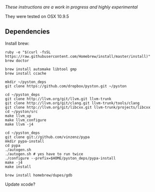 *These instructions are a work in progress and highly experimental*

They were tested on OSX 10.9.5

## Dependencies

Install brew:
```
ruby -e "$(curl -fsSL https://raw.githubusercontent.com/Homebrew/install/master/install)"
brew doctor
```

```
brew install automake libtool gmp
brew install ccache
```

```
mkdir ~/pyston_deps
git clone https://github.com/dropbox/pyston.git ~/pyston
```

```
cd ~/pyston_deps
git clone http://llvm.org/git/llvm.git llvm-trunk
git clone http://llvm.org/git/clang.git llvm-trunk/tools/clang
git clone http://llvm.org/git/libcxx.git llvm-trunk/projects/libcxx
cd ~/pyston/src
make llvm_up
make llvm_configure
make llvm -j4
```

```
cd ~/pyston_deps
git clone git://github.com/vinzenz/pypa
mkdir pypa-install
cd pypa
./autogen.sh
./autogen.sh # yes have to run twice
./configure --prefix=$HOME/pyston_deps/pypa-install
make -j4
make install
```

```
brew install homebrew/dupes/gdb
```

Update xcode?

